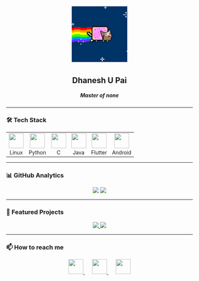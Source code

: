 <h1 align="center">
  <img src="https://github.com/cxuri/cxuri/blob/main/nyan.gif?raw=true" width="150">
</h1>

<h2 align="center">Dhanesh U Pai</h2>

<h5 align="center"><i>Master of none</i></h5>

---

### 🛠️ Tech Stack

<p align="center">
  <table align="center">
    <tr>
      <td align="center">
        <img src="https://cdn.jsdelivr.net/gh/devicons/devicon/icons/linux/linux-original.svg" width="40" height="40"/>
        <br>Linux
      </td>
      <td align="center">
        <img src="https://cdn.jsdelivr.net/gh/devicons/devicon/icons/python/python-original.svg" width="40" height="40"/>
        <br>Python
      </td>
      <td align="center">
        <img src="https://cdn.jsdelivr.net/gh/devicons/devicon/icons/c/c-original.svg" width="40" height="40"/>
        <br>C
      </td>
      <td align="center">
        <img src="https://cdn.jsdelivr.net/gh/devicons/devicon/icons/java/java-original.svg" width="40" height="40"/>
        <br>Java
      </td>
      <td align="center">
        <img src="https://cdn.jsdelivr.net/gh/devicons/devicon/icons/flutter/flutter-original.svg" width="40" height="40"/>
        <br>Flutter
      </td>
      <td align="center">
        <img src="https://cdn.jsdelivr.net/gh/devicons/devicon/icons/android/android-original.svg" width="40" height="40"/>
        <br>Android
      </td>
    </tr>
  </table>
</p>

---

### 📊 GitHub Analytics

<p align="center">
  <img src="https://github-readme-stats.vercel.app/api?username=cxuri&show_icons=true&theme=radical&hide_border=true&bg_color=00000000" width="400"/>
  <img src="https://github-readme-stats.vercel.app/api/top-langs/?username=cxuri&layout=compact&theme=radical&hide_border=true&bg_color=00000000&exclude_repo=dotfiles" width="400"/>
</p>

---

### 🌟 Featured Projects

<div align="center">
  <a href="https://github.com/cxuri/pascii">
    <img src="https://github-readme-stats.vercel.app/api/pin/?username=cxuri&repo=pascii&theme=radical&show_owner=true" width="45%"/>
  </a>
  <a href="https://github.com/cxuri/open-dpf">
    <img src="https://github-readme-stats.vercel.app/api/pin/?username=cxuri&repo=open-dpf&theme=radical&show_owner=true" width="45%"/>
  </a>
</div>

---

### 📫 How to reach me

<p align="center">
  <a href="mailto:your-email@example.com">
    <img src="https://cdn.jsdelivr.net/gh/devicons/devicon/icons/gmail/gmail-original.svg" width="40" height="40"/>
  </a>
  &nbsp;&nbsp;&nbsp;&nbsp;
  <a href="https://linkedin.com/in/yourprofile">
    <img src="https://cdn.jsdelivr.net/gh/devicons/devicon/icons/linkedin/linkedin-original.svg" width="40" height="40"/>
  </a>
  &nbsp;&nbsp;&nbsp;&nbsp;
  <a href="https://twitter.com/yourhandle">
    <img src="https://cdn.jsdelivr.net/gh/devicons/devicon/icons/twitter/twitter-original.svg" width="40" height="40"/>
  </a>
</p>
